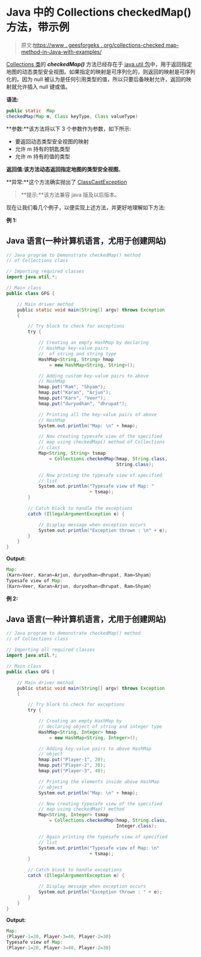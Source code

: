 # Java 中的 Collections checkedMap()方法，带示例

> 原文:[https://www . geesforgeks . org/collections-checked map-method-in-Java-with-examples/](https://www.geeksforgeeks.org/collections-checkedmap-method-in-java-with-examples/)

[Collections 类](https://www.geeksforgeeks.org/collections-class-in-java/)的 ***checkedMap()*** 方法已经存在于 [java.util 包](https://www.geeksforgeeks.org/java-util-package-java/)中，用于返回指定地图的动态类型安全视图。如果指定的映射是可序列化的，则返回的映射是可序列化的。因为 null 被认为是任何引用类型的值，所以只要后备映射允许，返回的映射就允许插入 null 键或值。

**语法:**

```java
public static  Map 
checkedMap(Map m, Class keyType, Class valueType)
```

**参数:**该方法将以下 3 个参数作为参数，如下所示:

*   要返回动态类型安全视图的映射
*   允许 m 持有的钥匙类型
*   允许 m 持有的值的类型

**返回值:**该方法动态返回指定地图的**类型安全视图**。

**异常:**这个方法确实抛出了 [ClassCastException](https://www.geeksforgeeks.org/how-to-fix-java-lang-classcastexception-in-java/)

> **提示:**该方法兼容 java 版及以后版本。

现在让我们看几个例子，以便实现上述方法，并更好地理解如下方法:

**例 1:**

## Java 语言(一种计算机语言，尤用于创建网站)

```java
// Java program to Demonstrate checkedMap() method
// of Collections class

// Importing required classes
import java.util.*;

// Main class
public class GFG {

    // Main driver method
    public static void main(String[] argv) throws Exception
    {

        // Try block to check for exceptions
        try {

            // Creating an empty HashMap by declaring
            // HashMap key-value pairs
            //  of string and string type
            HashMap<String, String> hmap
                = new HashMap<String, String>();

            // Adding custom key-value pairs to above
            // HashMap
            hmap.put("Ram", "Shyam");
            hmap.put("Karan", "Arjun");
            hmap.put("Karn", "Veer");
            hmap.put("duryodhan", "dhrupat");

            // Printing all the key-value pairs of above
            // HashMap
            System.out.println("Map: \n" + hmap);

            // Now creating typesafe view of the specified
            // map using checkedMap() method of Collections
            // class
            Map<String, String> tsmap
                = Collections.checkedMap(hmap, String.class,
                                         String.class);

            // Now printing the typesafe view of specified
            // list
            System.out.println("Typesafe view of Map: "
                               + tsmap);
        }

        // Catch block to handle the exceptions
        catch (IllegalArgumentException e) {

            // Display message when exception occurs
            System.out.println("Exception thrown : \n" + e);
        }
    }
}
```

**Output:** 

```java
Map: 
{Karn=Veer, Karan=Arjun, duryodhan=dhrupat, Ram=Shyam}
Typesafe view of Map: 
{Karn=Veer, Karan=Arjun, duryodhan=dhrupat, Ram=Shyam}
```

**例 2:**

## Java 语言(一种计算机语言，尤用于创建网站)

```java
// Java program to demonstrate checkedMap() method
// of Collections class

// Importing all required classes
import java.util.*;

// Main class
public class GFG {

    // Main driver method
    public static void main(String[] argv) throws Exception
    {

        // Try block to check for exceptions
        try {

            // Creating an empty HashMap by
            // declaring object of string and integer type
            HashMap<String, Integer> hmap
                = new HashMap<String, Integer>();

            // Adding key-value pairs to above HashMap
            // object
            hmap.put("Player-1", 20);
            hmap.put("Player-2", 30);
            hmap.put("Player-3", 40);

            // Printing the elements inside above HashMap
            // object
            System.out.println("Map: \n" + hmap);

            // Now creating typesafe view of the specified
            // map using checkedMap() method
            Map<String, Integer> tsmap
                = Collections.checkedMap(hmap, String.class,
                                         Integer.class);

            // Again printing the typesafe view of specified
            // list
            System.out.println("Typesafe view of Map: \n"
                               + tsmap);
        }

        // Catch block to handle exceptions
        catch (IllegalArgumentException e) {

            // Display message when exception occurs
            System.out.println("Exception thrown : " + e);
        }
    }
}
```

**Output:** 

```java
Map: 
{Player-1=20, Player-3=40, Player-2=30}
Typesafe view of Map: 
{Player-1=20, Player-3=40, Player-2=30}
```